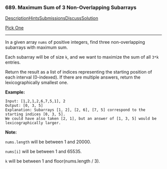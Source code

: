 ### 689. Maximum Sum of 3 Non-Overlapping Subarrays

[Description](https://leetcode.com/problems/maximum-sum-of-3-non-overlapping-subarrays/description/)[Hints](https://leetcode.com/problems/maximum-sum-of-3-non-overlapping-subarrays/hints/)[Submissions](https://leetcode.com/problems/maximum-sum-of-3-non-overlapping-subarrays/submissions/)[Discuss](https://leetcode.com/problems/maximum-sum-of-3-non-overlapping-subarrays/discuss/)[Solution](https://leetcode.com/problems/maximum-sum-of-3-non-overlapping-subarrays/solution/)

[Pick One](https://leetcode.com/problems/random-one-question/)

------

In a given array `nums` of positive integers, find three non-overlapping subarrays with maximum sum.

Each subarray will be of size `k`, and we want to maximize the sum of all `3*k` entries.

Return the result as a list of indices representing the starting position of each interval (0-indexed). If there are multiple answers, return the lexicographically smallest one.

**Example:**

```
Input: [1,2,1,2,6,7,5,1], 2
Output: [0, 3, 5]
Explanation: Subarrays [1, 2], [2, 6], [7, 5] correspond to the starting indices [0, 3, 5].
We could have also taken [2, 1], but an answer of [1, 3, 5] would be lexicographically larger.
```

**Note:**

`nums.length` will be between 1 and 20000.

`nums[i]` will be between 1 and 65535.

`k` will be between 1 and floor(nums.length / 3).